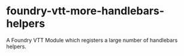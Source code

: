 # foundry-vtt-more-handlebars-helpers
A Foundry VTT Module which registers a large number of handlebars helpers.
